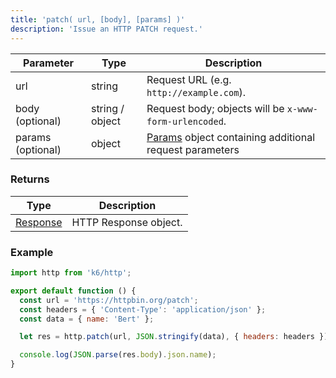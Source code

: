```yaml
---
title: 'patch( url, [body], [params] )'
description: 'Issue an HTTP PATCH request.'
---
```


| Parameter         | Type            | Description                                                                              |
| ----------------- | --------------- | ---------------------------------------------------------------------------------------- |
| url               | string          | Request URL (e.g. `http://example.com`).                                                 |
| body (optional)   | string / object | Request body; objects will be `x-www-form-urlencoded`.                                   |
| params (optional) | object          | [Params](/javascript-api/k6-http/params) object containing additional request parameters |

### Returns

| Type                                         | Description           |
| -------------------------------------------- | --------------------- |
| [Response](/javascript-api/k6-http/response) | HTTP Response object. |

### Example

<CodeGroup labels={[], lineNumbers=[true]}>

```js
import http from 'k6/http';

export default function () {
  const url = 'https://httpbin.org/patch';
  const headers = { 'Content-Type': 'application/json' };
  const data = { name: 'Bert' };

  let res = http.patch(url, JSON.stringify(data), { headers: headers });

  console.log(JSON.parse(res.body).json.name);
}
```

</CodeGroup>
